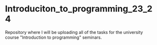 # Introduciton_to_programming_23_24
Repository where I will be uploading all of the tasks for the university course "Introduction to programming" seminars.
